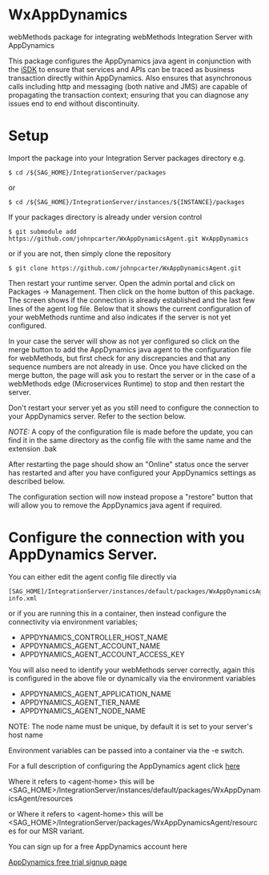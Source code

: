 # WxAppDynamics

webMethods package for integrating webMethods Integration Server with AppDynamics

This package configures the AppDynamics java agent in conjunction with the [iSDK](https://docs.appdynamics.com/22.4/en/application-monitoring/install-app-server-agents/java-agent/use-the-java-agent-api-and-instrumentation-sdk/isdk-overview) to ensure that services and APIs can be traced as business transaction directly within AppDynamics. Also ensures that asynchronous calls including http and messaging (both native and JMS) are capable of propagating the transaction context; ensuring that you can diagnose any issues end to end without discontinuity.

# Setup
Import the package into your Integration Server packages directory
e.g.

```
$ cd /${SAG_HOME}/IntegrationServer/packages
```
or 
```
$ cd /${SAG_HOME}/IntegrationServer/instances/${INSTANCE}/packages
```

If your packages directory is already under version control

```
$ git submodule add https://github.com/johnpcarter/WxAppDynamicsAgent.git WxAppDynamics
```

or if you are not, then simply clone the repository

```
$ git clone https://github.com/johnpcarter/WxAppDynamicsAgent.git
```

Then restart your runtime server. Open the admin portal and click on Packages -> Management. Then click on the home button of this package.
The screen shows if the connection is already established and the last few lines of the agent log file.
Below that it shows the current configuration of your webMethods runtime and also indicates if the server is not yet configured.

In your case the server will show as not yer configured so click on the merge button to add the AppDynamics java agent to the configuration file for webMethods, but first check for any discrepancies and that any sequence numbers are not already in use. Once you have clicked on the merge button, the page will ask you to restart the server or in the case of a webMethods edge (Microservices Runtime) to stop and then restart the server.

Don't restart your server yet as you still need to configure the connection to your AppDynamics server. Refer to the section below.

*NOTE:* A copy of the configuration file is made before the update, you can find it in the same directory as the config file with the same name and the extension .bak 

After restarting the page should show an "Online" status once the server has restarted and after you have configured your AppDynamics settings as described below.

The configuration section will now instead propose a "restore" button that will allow you to remove the AppDynamics java agent if required.

# Configure the connection with you AppDynamics Server.

You can either edit the agent config file directly via 
```
[SAG_HOME]/IntegrationServer/instances/default/packages/WxAppDynamicsAgent/resources/conf/controller-info.xml
```

or if you are running this in a container, then instead configure the connectivity via environment variables;

- APPDYNAMICS_CONTROLLER_HOST_NAME
- APPDYNAMICS_AGENT_ACCOUNT_NAME
- APPDYNAMICS_AGENT_ACCOUNT_ACCESS_KEY

You will also need to identify your webMethods server correctly, again this is configured in the above file or dynamically via the environment variables

- APPDYNAMICS_AGENT_APPLICATION_NAME
- APPDYNAMICS_AGENT_TIER_NAME
- APPDYNAMICS_AGENT_NODE_NAME

NOTE: The node name must be unique, by default it is set to your server's host name

Environment variables can be passed into a container via the -e switch.

For a full description of configuring the AppDynamics agent click [here](https://docs.appdynamics.com/22.4/en/application-monitoring/install-app-server-agents/java-agent/administer-the-java-agent)

Where it refers to \<agent-home\> this will be \<SAG_HOME\>/IntegrationServer/instances/default/packages/WxAppDynamicsAgent/resources

or Where it refers to \<agent-home\> this will be \<SAG_HOME\>/IntegrationServer/packages/WxAppDynamicsAgent/resources for our MSR variant.

You can sign up for a free AppDynamics account here

[AppDynamics free trial signup page](https://www.appdynamics.com/free-trial/)